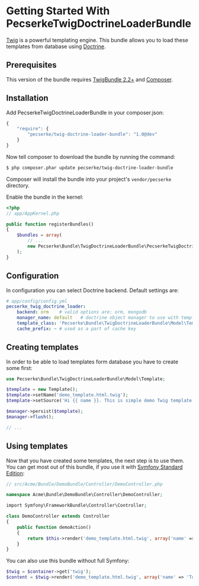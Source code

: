 Getting Started With PecserkeTwigDoctrineLoaderBundle
=====================================================

[Twig](http://twig.sensiolabs.org/) is a powerful templating engine.
This bundle allows you to load these templates from database using [Doctrine](http://www.doctrine-project.org/).

## Prerequisites

This version of the bundle requires [TwigBundle 2.2+](https://packagist.org/packages/symfony/twig-bundle)
and [Composer](http://getcomposer.org/).

## Installation

Add PecserkeTwigDoctrineLoaderBundle in your composer.json:

``` js
{
    "require": {
        "pecserke/twig-doctrine-loader-bundle": "1.0@dev"
    }
}
```

Now tell composer to download the bundle by running the command:

``` bash
$ php composer.phar update pecserke/twig-doctrine-loader-bundle
```

Composer will install the bundle into your project's `vendor/pecserke` directory.

Enable the bundle in the kernel:

``` php
<?php
// app/AppKernel.php

public function registerBundles()
{
    $bundles = array(
        // ...
        new Pecserke\Bundle\TwigDoctrineLoaderBundle\PecserkeTwigDoctrineLoaderBundle(),
    );
}
```

## Configuration

In configuration you can select Doctrine backend. Default settings are:

``` yml
# app/config/config.yml
pecserke_twig_doctrine_loader:
    backend: orm    # valid options are: orm, mongodb
    manager_name: default   # doctrine object manager to use with templates
    template_class: 'Pecserke\Bundle\TwigDoctrineLoaderBundle\Model\Template'   # template model class, must be subclass of this default class
    cache_prefix: ~ # used as a part of cache key
```

## Creating templates

In order to be able to load templates form database you have to create some first:

``` php
use Pecserke\Bundle\TwigDoctrineLoaderBundle\Model\Template;

$template = new Template();
$template->setName('demo_template.html.twig');
$template->setSource('Hi {{ name }}. This is simple demo Twig template.');

$manager->persist($template);
$manager->flush();

// ...
```

## Using templates

Now that you have created some templates, the next step is to use them.
You can get most out of this bundle, if you use it with
[Symfony Standard Edition](https://github.com/symfony/symfony-standard):

``` php
// src/Acme/Bundle/DemoBundle/Controller/DemoController.php

namespace Acme\Bundle\DemoBundle\Controller\DemoController;

import Symfony\FrameworkBundle\Controller\Controller;

class DemoController extends Controller
{
    public function demoAction()
    {
        return $this->render('demo_template.html.twig', array('name' => 'Tomas'));
    }
}
```

You can also use this bundle without full Symfony:

``` php
$twig = $container->get('twig');
$content = $twig->render('demo_template.html.twig', array('name' => 'Tomas'));
```
